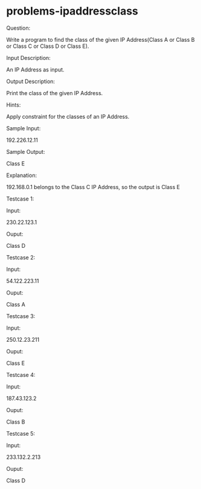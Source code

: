 # problems-ipaddressclass

Question:

Write a program to find the class of the given IP Address(Class A or Class B or Class C or Class D or Class E).

Input Description:

An IP Address as input.

Output Description:

Print the class of the given IP Address.

Hints:

Apply constraint for the classes of an IP Address.

Sample Input:

192.226.12.11

Sample Output:

Class E

Explanation:

192.168.0.1 belongs to the Class C IP Address, so the output is Class E

Testcase 1:

Input:

230.22.123.1

Ouput:

Class D

Testcase 2:

Input:

54.122.223.11

Ouput:

Class A

Testcase 3:

Input:

250.12.23.211

Ouput:

Class E

Testcase 4:

Input:

187.43.123.2

Ouput:

Class B

Testcase 5:

Input:

233.132.2.213

Ouput:

Class D
